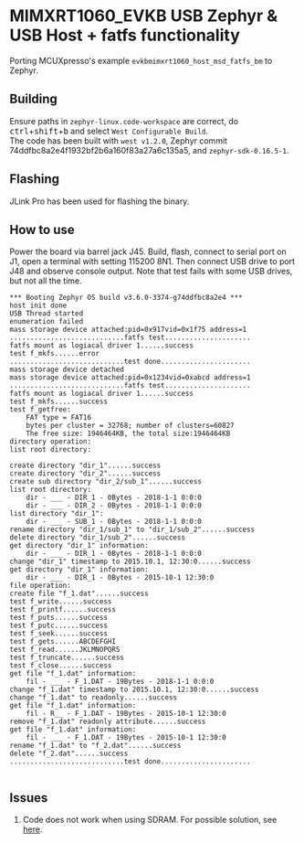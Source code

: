 # MIMXRT1060_EVKB USB Zephyr & USB Host + fatfs functionality

Porting MCUXpresso's example `evkbmimxrt1060_host_msd_fatfs_bm` to Zephyr. 

## Building
Ensure paths in `zephyr-linux.code-workspace` are correct, do <kbd>ctrl</kbd>+<kbd>shift</kbd>+<kbd>b</kbd> and select `West Configurable Build`.  
The code has been built with `west v1.2.0`, Zephyr commit 74ddfbc8a2e4f1932bf2b6a160f83a27a6c135a5, and `zephyr-sdk-0.16.5-1`. 

## Flashing
JLink Pro has been used for flashing the binary.

## How to use
Power the board via barrel jack J45. Build, flash, connect to serial port on J1, open a terminal with setting 115200 8N1. Then connect USB drive to port J48 and observe console output. Note that test fails with some USB drives, but not all the time.
```
*** Booting Zephyr OS build v3.6.0-3374-g74ddfbc8a2e4 ***
host init done
USB Thread started
enumeration failed
mass storage device attached:pid=0x917vid=0x1f75 address=1
............................fatfs test.....................
fatfs mount as logiacal driver 1......success
test f_mkfs......error
............................test done......................
mass storage device detached
mass storage device attached:pid=0x1234vid=0xabcd address=1
............................fatfs test.....................
fatfs mount as logiacal driver 1......success
test f_mkfs......success
test f_getfree:
    FAT type = FAT16
    bytes per cluster = 32768; number of clusters=60827 
    The free size: 1946464KB, the total size:1946464KB
directory operation:
list root directory:

create directory "dir_1"......success
create directory "dir_2"......success
create sub directory "dir_2/sub_1"......success
list root directory:
    dir - ___ - DIR_1 - 0Bytes - 2018-1-1 0:0:0
    dir - ___ - DIR_2 - 0Bytes - 2018-1-1 0:0:0
list directory "dir_1":
    dir - ___ - SUB_1 - 0Bytes - 2018-1-1 0:0:0
rename directory "dir_1/sub_1" to "dir_1/sub_2"......success
delete directory "dir_1/sub_2"......success
get directory "dir_1" information:
    dir - ___ - DIR_1 - 0Bytes - 2018-1-1 0:0:0
change "dir_1" timestamp to 2015.10.1, 12:30:0......success
get directory "dir_1" information:
    dir - ___ - DIR_1 - 0Bytes - 2015-10-1 12:30:0
file operation:
create file "f_1.dat"......success
test f_write......success
test f_printf......success
test f_puts......success
test f_putc......success
test f_seek......success
test f_gets......ABCDEFGHI
test f_read......JKLMNOPQRS
test f_truncate......success
test f_close......success
get file "f_1.dat" information:
    fil - ___ - F_1.DAT - 19Bytes - 2018-1-1 0:0:0
change "f_1.dat" timestamp to 2015.10.1, 12:30:0......success
change "f_1.dat" to readonly......success
get file "f_1.dat" information:
    fil - R__ - F_1.DAT - 19Bytes - 2015-10-1 12:30:0
remove "f_1.dat" readonly attribute......success
get file "f_1.dat" information:
    fil - ___ - F_1.DAT - 19Bytes - 2015-10-1 12:30:0
rename "f_1.dat" to "f_2.dat"......success
delete "f_2.dat"......success
............................test done......................


```

## Issues
1. Code does not work when using SDRAM. For possible solution, see [here](https://community.nxp.com/t5/MCUXpresso-SDK/IMXRT1060-USB-Host-MSD-Example-Fails-to-Enumerate-When-Using/m-p/1520093).